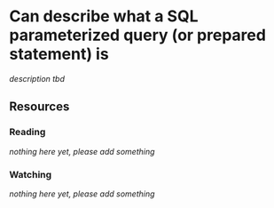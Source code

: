 # Can describe what a SQL parameterized query (or prepared statement) is

_description tbd_

## Resources

### Reading

_nothing here yet, please add something_

### Watching

_nothing here yet, please add something_

